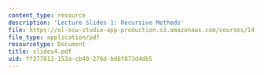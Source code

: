 ```yaml
---
content_type: resource
description: 'Lecture Slides 1: Recursive Methods'
file: https://ol-ocw-studio-app-production.s3.amazonaws.com/courses/14-128-dynamic-optimization-economic-applications-recursive-methods-spring-2003/ff377813153acb40276dbd6f873d4db5_slides4.pdf
file_type: application/pdf
resourcetype: Document
title: slides4.pdf
uid: ff377813-153a-cb40-276d-bd6f873d4db5
---
```

